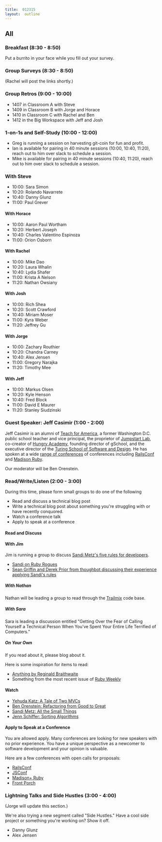 ```yaml
---
title:  012315
layout:  outline
---
```


## All

### Breakfast (8:30 - 8:50)

Put a burrito in your face while you fill out your survey.

### Group Surveys (8:30 - 8:50)

(Rachel will post the links shortly.)

### Group Retros (9:00 - 10:00)

* 1407 in Classroom A with Steve
* 1409 in Classroom B with Jorge and Horace
* 1410 in Classroom C with Rachel and Ben
* 1412 in the Big Workspace with Jeff and Josh

### 1-on-1s and Self-Study (10:00 - 12:00)

* Greg is running a session on harvesting git-coin for fun and profit.
* Ian is available for pairing in 40 minute sessions (10:00, 10:40, 11:20), reach out to him over slack to schedule a session.
* Mike is available for pairing in 40 minute sessions (10:40, 11:20), reach out to him over slack to schedule a session.

### With Steve

* 10:00:  Sara Simon
* 10:20:  Rolando Navarrete
* 10:40:  Danny Glunz
* 11:00:  Paul Grever

#### With Horace

* 10:00:  Aaron Paul Wortham
* 10:20:  Herbert Joseph
* 10:40:  Charles Valentino Espinoza
* 11:00:  Orion Osborn

#### With Rachel

* 10:00:  Mike Dao
* 10:20:  Laura Whalin
* 10:40:  Lydia Shafer
* 11:00:  Krista A Nelson
* 11:20:  Nathan Owsiany

#### With Josh

* 10:00:  Rich Shea
* 10:20:  Scott Crawford
* 10:40:  Miriam Moser
* 11:00:  Kyra Weber
* 11:20:  Jeffrey Gu

#### With Jorge

* 10:00:  Zachary Routhier
* 10:20:  Chandra Carney
* 10:40:  Alex Jensen
* 11:00:  Gregory Narajka
* 11:20:  Timothy Mee

#### With Jeff

* 10:00:  Markus Olsen
* 10:20:  Kyle Henson
* 10:40:  Fred Block
* 11:00:  David E Maurer
* 11:20:  Stanley Siudzinski

### Guest Speaker:  Jeff Casimir (1:00 - 2:00)

Jeff Casimir is an alumni of [Teach for America][tfa], a former Washington D.C. public school teacher and vice principal, the proprietor of [Jumpstart Lab][jsl], co-creator of [Hungry Academy][ha], founding director of gSchool, and the executive director of the [Turing School of Software and Design][ts]. He has spoken at a wide [range of conferences](http://www.confreaks.com/presenters/9-jeff-casimir) of conferences including [RailsConf][rc] and [Madison Ruby][mr].

Our moderator will be Ben Orenstein.

[ha]:  http://www.hungryacademy.com/
[jsl]:  http://jumpstartlab.com/
[ts]:  http://turing.io
[tfa]:  https://www.teachforamerica.org/
[mr]:  http://madisonpl.us/ruby/
[rc]:  http://railsconf.com/

### Read/Write/Listen (2:00 - 3:00)

During this time, please form small groups to do one of the following

* Read and discuss a technical blog post
* Write a technical blog post about something you're struggling with or have recently conquored.
* Watch a conference talk
* Apply to speak at a conference

#### Read and Discuss

#### With Jim

Jim is running a group to discuss [Sandi Metz's five rules for developers](http://robots.thoughtbot.com/sandi-metz-rules-for-developers).

* [Sandi on Ruby Rogues](http://rubyrogues.com/087-rr-book-clubpractical-object-oriented-design-in-ruby-with-sandi-metz/)
* [Sean Griffin and Derek Prior from thoughbot discussing their experience applying Sandi's rules](http://bikeshed.fm/1)

##### With Nathan

Nathan will be leading a group to read through the [Trailmix](https://github.com/codecation/trailmix) code base.

##### With Sara

Sara is leading a discussion entitled "Getting Over the Fear of Calling Yourself a Technical Person When You've Spent Your Entire Life Terrified of Computers."

##### On Your Own

If you read about it, please blog about it.

Here is some inspiration for items to read:

* [Anything by Reginald Braithwaite](http://raganwald.com/#words)
* Something from the most recent issue of [Ruby Weekly](http://rubyweekly.com/issues/230)

#### Watch

* [Yehuda Katz:  A Tale of Two MVCs](http://www.confreaks.com/videos/2674-gogaruco2013-a-tale-of-two-mvc-s)
* [Ben Orenstein:  Refactoring from Good to Great](https://www.youtube.com/watch?v=DC-pQPq0acs)
* [Sandi Metz:  All the Small Things](http://www.confreaks.com/videos/3358-railsconf-all-the-little-things)
* [Jenn Schiffer:  Sorting Algorithms](https://www.youtube.com/watch?v=uRyqlhjXYQI)

#### Apply to Speak at a Conference

You are allowed apply. Many conferences are looking for new speakers with no prior experience. You have a unique perspective as a newcomer to software development and your opinion is valuable.

Here are a few conferences with open calls for proposals:

* [RailsConf][rc]
* [JSConf][jsconf]
* [Madison+ Ruby][mr]
* [Front Porch][fp]

[fp]:  http://frontporch.io/
[jsconf]:  http://2015.jsconf.us/

### Lightning Talks and Side Hustles (3:00 - 4:00)

(Jorge will update this section.)

We're also trying a new segment called "Side Hustles." Have a cool side project or something you're working on? Show it off.

* Danny Glunz
* Alex Jensen